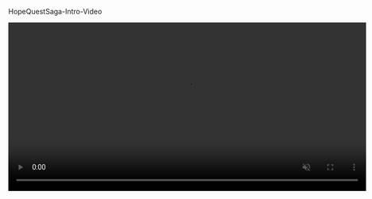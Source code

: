 HopeQuestSaga-Intro-Video

<video width="720" height="340" controls loop="" muted = "" autoplay="">
<source src=https://github.com/HskahnooshGaming/HopeQuestSagaVideo/raw/refs/heads/main/HopeQuestIntroVideo (3).mp4">
</video>
